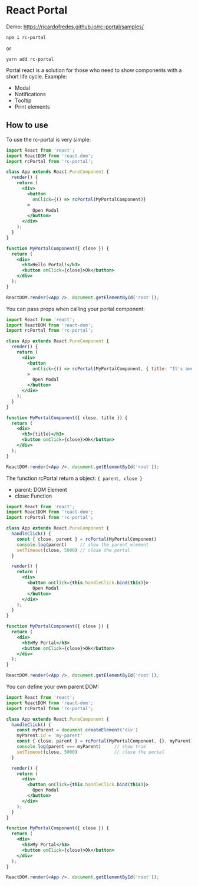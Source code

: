 # React Portal

Demo: https://ricardofredes.github.io/rc-portal/samples/

```
npm i rc-portal
```
or 
```
yarn add rc-portal
```

Portal react is a solution for those who need to show components with a short life cycle. Example:
- Modal
- Notifications
- Tooltip
- Print elements


## How to use

To use the rc-portal is very simple:

```jsx
import React from 'react';
import ReactDOM from 'react-dom';
import rcPortal from 'rc-portal';

class App extends React.PureComponent {
  render() {
    return (
      <div>
        <button
          onClick={() => rcPortal(MyPortalComponent)}
        >
          Open Modal
        </button>
      </div>
    );
  }
}

function MyPortalComponent({ close }) {
  return (
    <div>
      <h3>Hello Portal!</h3>
      <button onClick={close}>Ok</button>
    </div>
  );
}

ReactDOM.render(<App />, document.getElementById('root'));
```

You can pass props when calling your portal component:

```jsx
import React from 'react';
import ReactDOM from 'react-dom';
import rcPortal from 'rc-portal';

class App extends React.PureComponent {
  render() {
    return (
      <div>
        <button
          onClick={() => rcPortal(MyPortalComponent, { title: "It's awesome!" })}
        >
          Open Modal
        </button>
      </div>
    );
  }
}

function MyPortalComponent({ close, title }) {
  return (
    <div>
      <h3>{title}</h3>
      <button onClick={close}>Ok</button>
    </div>
  );
}

ReactDOM.render(<App />, document.getElementById('root'));
```

The function rcPortal return a object: `{ parent, close }` 
- parent: DOM Element
- close: Function

```jsx
import React from 'react';
import ReactDOM from 'react-dom';
import rcPortal from 'rc-portal';

class App extends React.PureComponent {
  handleClick() {
    const { close, parent } = rcPortal(MyPortalComponent)
    console.log(parent)     // show the parent element
    setTimeout(close, 5000) // close the portal
  }

  render() {
    return (
      <div>
        <button onClick={this.handleClick.bind(this)}>
          Open Modal
        </button>
      </div>
    );
  }
}

function MyPortalComponent({ close }) {
  return (
    <div>
      <h3>My Portal</h3>
      <button onClick={close}>Ok</button>
    </div>
  );
}

ReactDOM.render(<App />, document.getElementById('root'));
```

You can define your own parent DOM:

```jsx
import React from 'react';
import ReactDOM from 'react-dom';
import rcPortal from 'rc-portal';

class App extends React.PureComponent {
  handleClick() {
    const myParent = document.createElement('div')
    myParent.id = 'my-parent'
    const { close, parent } = rcPortal(MyPortalComponent, {}, myParent)
    console.log(parent === myParent)     // show true
    setTimeout(close, 5000)              // close the portal
  }

  render() {
    return (
      <div>
        <button onClick={this.handleClick.bind(this)}>
          Open Modal
        </button>
      </div>
    );
  }
}

function MyPortalComponent({ close }) {
  return (
    <div>
      <h3>My Portal</h3>
      <button onClick={close}>Ok</button>
    </div>
  );
}

ReactDOM.render(<App />, document.getElementById('root'));
```
